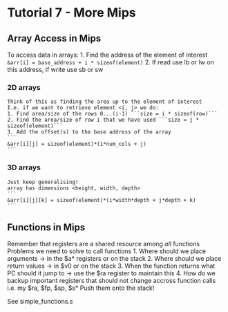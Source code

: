# Tutorial 7 - More Mips

## Array Access in Mips

To access data in arrays:
    1. Find the address of the element of interest
    ```&arr[i] = base_address + i * sizeof(element)```
    2. If read use lb or lw on this address, if write use sb or sw

### 2D arrays
    Think of this as finding the area up to the element of interest
    I.e. if we want to retrieve element <i, j> we do:
    1. Find area/size of the rows 0...(i-1) ```size = i * sizeof(row)```
    2. Find the area/size of row i that we have used ```size = j * sizeof(element)```
    3. Add the offset(s) to the base address of the array
    ```
    &arr[i][j] = sizeof(element)*(i*num_cols + j)
    ```

### 3D arrays
    Just keep generalising!
    array has dimensions <height, width, depth>
    ```
    &arr[i][j][k] = sizeof(element)*(i*width*depth + j*depth + k)
    ```

## Functions in Mips

Remember that registers are a shared resource among *all* functions
Problems we need to solve to call functions
    1. Where should we place arguments -> in the $a* registers or on the stack
    2. Where should we place return values -> in $v0 or on the stack
    3. When the function returns what PC should it jump to -> use the $ra register to maintain this
    4. How do we backup important registers that should not change accross function calls
        i.e. my $ra, $fp, $sp, $s*
        Push them onto the stack!

See simple_functions.s


